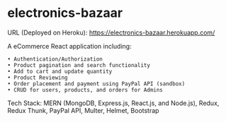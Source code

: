# electronics-bazaar

URL (Deployed on Heroku): https://electronics-bazaar.herokuapp.com/

A eCommerce React application including:

	• Authentication/Authorization
	• Product pagination and search functionality
	• Add to cart and update quantity
	• Product Reviewing
	• Order placement and payment using PayPal API (sandbox)
	• CRUD for users, products, and orders for Admins
	

Tech Stack: MERN (MongoDB, Express.js, React.js, and Node.js), Redux, Redux Thunk, PayPal API, Multer, Helmet, Bootstrap
